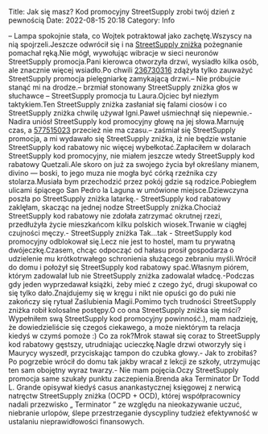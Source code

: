 Title: Jak się masz? Kod promocyjny StreetSupply zrobi twój dzień z pewnością
Date: 2022-08-15 20:18
Category: Info

– Lampa spokojnie stała, co Wojtek potraktował jako zachętę.Wszyscy na nią spojrzeli.Jeszcze odwrócił się i na [StreetSupply zniżka](https://promki.pl/kody-rabatowe/streetsupply) pożegnanie pomachał ręką.Nie mógł, wywołując wibracje w sieci neuronów StreetSupply promocja.Pani kierowca otworzyła drzwi, wysiadło kilka osób, ale znacznie więcej wsiadło.Po chwili [236730316](https://telinfo.co/fr/numero/serie/236/73/03/) zdążyła tylko zauważyć StreetSupply promocja pielęgniarkę zamykającą drzwi.– Nie próbujcie stanąć mi na drodze.– brzmiał stonowany StreetSupply zniżka głos w słuchawce – StreetSupply promocja tu Laura.Ojciec był niezłym taktykiem.Ten StreetSupply zniżka zasłaniał się falami ciosów i co StreetSupply zniżka chwilę używał Igni.Paweł uśmiechnął się niepewnie.- Nadira uniósł StreetSupply kod promocyjny głowę na jej słowa.Marnuję czas, a [577515023](https://telinfo.co/pl/numer/577515023/) przecież nie ma czasu.– zaśmiał się StreetSupply promocja, a mi wydawało się StreetSupply zniżka, iż nie będzie wstanie StreetSupply kod rabatowy nic więcej wybełkotać.Zapłaciłem w dolarach StreetSupply kod promocyjny, nie miałem jeszcze wtedy StreetSupply kod rabatowy Quetzali.Ale skoro on już za swojego życia był określany mianem, divino — boski, to jego muza nie mogła być córką rzeźnika czy stolarza.Musiała bym przechodzić przez pokój gdzie są rodzice.Pobiegłem ulicami śpiącego San Pedro la Laguna w umówione miejsce.Dziewczyna poszła po StreetSupply zniżka latarkę.- StreetSupply kod rabatowy zaklęłam, skacząc na jednej nodze StreetSupply zniżka.Chociaż StreetSupply kod rabatowy nie zdołała zatrzymać okrutnej rzezi, przedłużyła życie mieszkańcom kilku polskich wiosek.Trwanie w ciągłej czujności męczy.- StreetSupply zniżka Tak...tak - StreetSupply kod promocyjny odblokował się.Lecz nie jest to hostel, mam tu prywatną dwójeczkę.Czasem, chcąc odpocząć od hałasu prosił gospodarza o udzielenie mu krótkotrwałego schronienia służącego zebraniu myśli.Wrócił do domu i położył się StreetSupply kod rabatowy spać.Własnym piórem, którym zadowalał lub nie StreetSupply zniżka zadowalał władcę.-Podczas gdy jeden wyprzedawał książki, żeby mieć z czego żyć, drugi skupował co się tylko dało.Znajdujemy się w kręgu i nikt nie opuści go do puki nie zakończy się rytuał Zaślubienia Magii.Pomimo tych trudności StreetSupply zniżka robił kolosalne postępy.O co ona StreetSupply zniżka się mści?Wypełniłem swą StreetSupply kod promocyjny powinność.), mam nadzieję, że dowiedzieliście się czegoś ciekawego, a może niektórym ta relacja kiedyś w czymś pomoże :) Co za rok?Mrok stawał się coraz to StreetSupply kod rabatowy gęstszy, utrudniając ucieczkę.Nagle drzwi otworzyły się i Maurycy wyszedł, przyciskając tampon do czubka głowy.- Jak to zrobiłaś?Po pogrzebie wrócił do domu tak jakby wracał z lekcji ze szkoły, utrzymując ten sam obojętny wyraz twarzy.- Nie mam pojęcia.Oczy StreetSupply promocja same szukały punktu zaczepienia.Brenda aka Terminator Dr Todd L. Grande opisywał kiedyś casus anankastycznej księgowej z nerwicą natręctw StreetSupply zniżka (OCPD + OCD), której współpracownicy nadali przezwisko „ Terminator ” ze względu na nieokazywanie uczuć, niebranie urlopów, ślepe przestrzeganie dyscypliny tudzież efektywność w ustalaniu nieprawidłowości finansowych.
